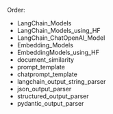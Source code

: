 Order:
- LangChain_Models
- LangChain_Models_using_HF
- LangChain_ChatOpenAI_Model
- Embedding_Models
- EmbeddingModels_using_HF
- document_similarity
- prompt_template
- chatprompt_template
- langchain_output_string_parser
- json_output_parser
- structured_output_parser
- pydantic_output_parser

